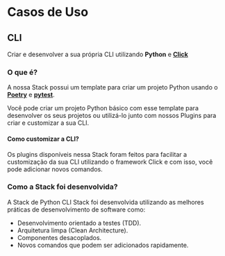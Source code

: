 # **Casos de Uso**

## **CLI**

Criar e desenvolver a sua própria CLI utilizando **Python** e [**Click**](https://click.palletsprojects.com/en/8.1.x/)

### **O que é?**
A nossa Stack possui um template para criar um projeto Python usando o [**Poetry**](https://python-poetry.org/) e [**pytest**](https://docs.pytest.org/en/7.1.x/). 

Você pode criar  um projeto Python básico com esse template para desenvolver os seus projetos ou utilizá-lo junto com nossos Plugins para criar e customizar a sua CLI.

#### **Como customizar a CLI?** 

Os plugins disponíveis nessa Stack foram feitos para facilitar a customização da sua CLI utilizando o framework Click e com isso, você pode adicionar novos comandos. 

### **Como a Stack foi desenvolvida?**
A Stack de Python CLI Stack foi desenvolvida utilizando as melhores práticas de desenvolvimento de software como: 

- Desenvolvimento orientado a testes (TDD).
- Arquitetura limpa (Clean Architecture).
- Componentes desacoplados.
- Novos comandos que podem ser adicionados rapidamente. 
